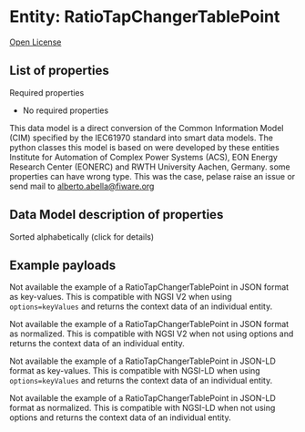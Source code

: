 Entity: RatioTapChangerTablePoint  
=================================  
[Open License](https://github.com/smart-data-models//dataModel.EnergyCIM/blob/master/RatioTapChangerTablePoint/LICENSE.md)  

## List of properties  

Required properties  
- No required properties    
This data model is a direct conversion of the Common Information Model (CIM) specified by the IEC61970 standard into smart data models. The python classes this model is based on were developed by these entities Institute for Automation of Complex Power Systems (ACS), EON Energy Research Center (EONERC) and RWTH University Aachen, Germany. some properties can have wrong type. This was the case, pelase raise an issue or send mail to alberto.abella@fiware.org  
## Data Model description of properties  
Sorted alphabetically (click for details)  
## Example payloads    
Not available the example of a RatioTapChangerTablePoint in JSON format as key-values. This is compatible with NGSI V2 when  using `options=keyValues` and returns the context data of an individual entity.  
Not available the example of a RatioTapChangerTablePoint in JSON format as normalized. This is compatible with NGSI V2 when not using options and returns the context data of an individual entity.  
Not available the example of a RatioTapChangerTablePoint in JSON-LD format as key-values. This is compatible with NGSI-LD when  using `options=keyValues` and returns the context data of an individual entity.  
Not available the example of a RatioTapChangerTablePoint in JSON-LD format as normalized. This is compatible with NGSI-LD when not using options and returns the context data of an individual entity.  
